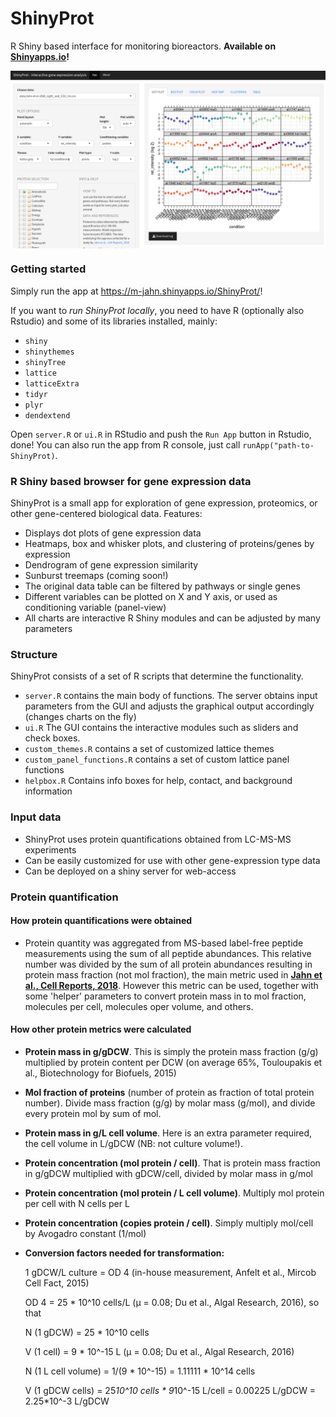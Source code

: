 # ShinyProt

R Shiny based interface for monitoring bioreactors. **Available on [Shinyapps.io](https://m-jahn.shinyapps.io/ShinyProt/)!**

<img src="example.png" width="800px" style="display: block; margin: auto;" />




### Getting started

Simply run the app at https://m-jahn.shinyapps.io/ShinyProt/!

If you want to *run ShinyProt locally*, you need to have R (optionally also Rstudio) and some of its libraries installed, mainly:

- `shiny`
- `shinythemes`
- `shinyTree`
- `lattice`
- `latticeExtra`
- `tidyr`
- `plyr`
- `dendextend`

Open `server.R` or `ui.R` in RStudio and push the `Run App` button in Rstudio, done!
You can also run the app from R console, just call `runApp("path-to-ShinyProt)`.

### R Shiny based browser for gene expression data

ShinyProt is a small app for exploration of gene expression, proteomics, or other gene-centered biological data.
Features:

- Displays dot plots of gene expression data
- Heatmaps, box and whisker plots, and clustering of proteins/genes by expression
- Dendrogram of gene expression similarity
- Sunburst treemaps (coming soon!)
- The original data table can be filtered by pathways or single genes
- Different variables can be plotted on X and Y axis, or used as conditioning variable (panel-view)
- All charts are interactive R Shiny modules and can be adjusted by many parameters

### Structure

ShinyProt consists of a set of R scripts that determine the functionality.

- `server.R` contains the main body of functions. The server obtains input parameters from the GUI and adjusts the graphical output accordingly (changes charts on the fly)
- `ui.R` The GUI contains the interactive modules such as sliders and check boxes.
- `custom_themes.R` contains a set of customized lattice themes
- `custom_panel_functions.R` contains a set of custom lattice panel functions
- `helpbox.R` Contains info boxes for help, contact, and background information

### Input data

- ShinyProt uses protein quantifications obtained from LC-MS-MS experiments
- Can be easily customized for use with other gene-expression type data
- Can be deployed on a shiny server for web-access


### Protein quantification

#### How protein quantifications were obtained

- Protein quantity was aggregated from MS-based label-free peptide measurements using the sum
of all peptide abundances. This relative number was divided by the sum of all protein abundances
resulting in protein mass fraction (not mol fraction), the main metric used in 
**[Jahn et al., Cell Reports, 2018](https://www.sciencedirect.com/science/article/pii/S2211124718314852?via%3Dihub)**. However this metric can be used, together with some 'helper' parameters to convert
protein mass in to mol fraction, molecules per cell, molecules oper volume, and others.

#### How other protein metrics were calculated

- **Protein mass in g/gDCW**. This is simply the protein mass fraction (g/g) multiplied by
  protein content per DCW (on average 65%, Touloupakis et al., Biotechnology for Biofuels, 2015)

- **Mol fraction of proteins** (number of protein as fraction of total protein number).
  Divide mass fraction (g/g) by molar mass (g/mol), and divide every protein mol by sum of mol.

- **Protein mass in g/L cell volume**. Here is an extra parameter required, the cell volume in 
  L/gDCW (NB: not culture volume!).
  
- **Protein concentration (mol protein / cell)**. That is protein mass fraction in g/gDCW multiplied
  with gDCW/cell, divided by molar mass in g/mol
  
- **Protein concentration (mol protein / L cell volume)**. Multiply mol protein per cell with N
  cells per L
  
- **Protein concentration (copies protein / cell)**. Simply multiply mol/cell by Avogadro constant
  (1/mol)
  
- **Conversion factors needed for transformation:**
  
  1 gDCW/L culture = OD 4 (in-house measurement, Anfelt et al., Mircob Cell Fact, 2015)
  
  OD 4 = 25 * 10^10 cells/L (µ = 0.08; Du et al., Algal Research, 2016), so that
  
  N (1 gDCW) = 25 * 10^10 cells
  
  V (1 cell) = 9 * 10^-15 L (µ = 0.08; Du et al., Algal Research, 2016)
  
  N (1 L cell volume) = 1/(9 * 10^-15) = 1.11111 * 10^14 cells
  
  V (1 gDCW cells) = 25*10^10 cells * 9*10^-15 L/cell = 0.00225 L/gDCW = 2.25*10^-3 L/gDCW
